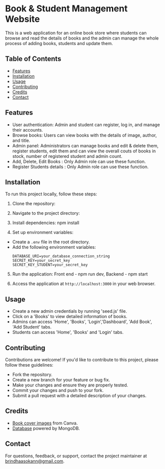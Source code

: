 # Book & Student Management Website

This is a web application for an online book store where students can browse and read the details of books and the admin can manage the whole process of adding books, students and update them.

## Table of Contents
- [Features](#features)
- [Installation](#installation)
- [Usage](#usage)
- [Contributing](#contributing)
- [Credits](#credits)
- [Contact](#contact)

## Features

- User authentication: Admin and student can register, log in, and manage their accounts.
- Browse books: Users can view books with the details of image, author, and title.
- Admin panel: Administrators can manage books and edit & delete them, register students, edit them and can view the overall couts of books in  stock, number of registered student and admin count.
- Add, Delete, Edit Books : Only Admin role can use these function.
- Register Students details : Only Admin role can use these function.

## Installation

To run this project locally, follow these steps:

1. Clone the repository:

2. Navigate to the project directory:

3. Install dependencies: npm install

4. Set up environment variables:
- Create a `.env` file in the root directory.
- Add the following environment variables:
  ```
  DATABASE_URI=your_database_connection_string
  SECRET_KEY=your_secret_key
  SECRET_KEY_STUDENT=your_secret_key
  ```

5. Run the application: Front end - npm run dev, Backend - npm start

6. Access the application at `http://localhost:3000` in your web browser.

## Usage

- Create a new admin credentials by running 'seed.js' file.
- Click on a 'Books' to view detailed information of books.
- Admins can access 'Home', 'Books', 'Login','Dashboard', 'Add Book', 'Add Student' tabs.
- Students can access 'Home', 'Books' and 'Login' tabs.

## Contributing

Contributions are welcome! If you'd like to contribute to this project, please follow these guidelines:
- Fork the repository.
- Create a new branch for your feature or bug fix.
- Make your changes and ensure they are properly tested.
- Commit your changes and push to your fork.
- Submit a pull request with a detailed description of your changes.

## Credits

- [Book cover images](https://www.canva.com/) from Canva.
- [Database](https://www.mongodb.com/) powered by MongoDB.

## Contact

For questions, feedback, or support, contact the project maintainer at [brindhaasokann@gmail.com](mailto:brindhaasokann@gmail.com).
